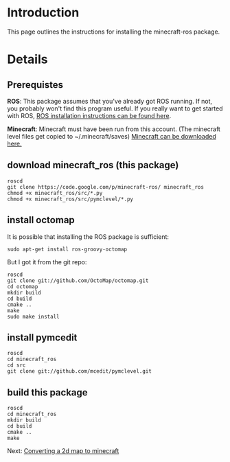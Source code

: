 # Introduction #

This page outlines the instructions for installing the minecraft-ros package.

# Details #

## Prerequistes ##

**ROS**: This package assumes that you've already got ROS running.  If not, you probably won't find this program useful.  If you really want to get started with ROS, [ROS installation instructions can be found here](http://www.ros.org/wiki/ROS/Installation).

**Minecraft**: Minecraft must have been run from this account.  (The minecraft level files get copied to ~/.minecraft/saves)  [Minecraft can be downloaded here.](https://minecraft.net/download)

## download minecraft\_ros (this package) ##
```
roscd
git clone https://code.google.com/p/minecraft-ros/ minecraft_ros
chmod +x minecraft_ros/src/*.py
chmod +x minecraft_ros/src/pymclevel/*.py
```
## install octomap ##
It is possible that installing the ROS package is sufficient:
```
sudo apt-get install ros-groovy-octomap
```
But I got it from the git repo:
```
roscd
git clone git://github.com/OctoMap/octomap.git
cd octomap
mkdir build
cd build
cmake ..
make
sudo make install
```
## install pymcedit ##
```
roscd
cd minecraft_ros
cd src
git clone git://github.com/mcedit/pymclevel.git
```
## build this package ##
```
roscd
cd minecraft_ros
mkdir build
cd build
cmake ..
make
```

Next: [Converting a 2d map to minecraft](map_2d_2_minecraft.md)